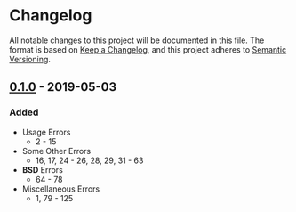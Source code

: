 <!-- markdownlint-disable MD024 MD007 -->

# Changelog #

All notable changes to this project will be documented in this file.
The format is based on [Keep a Changelog](https://keepachangelog.com/en/1.0.0/),
and this project adheres to [Semantic Versioning](https://semver.org/spec/v2.0.0.html).

## [0.1.0] - 2019-05-03 ##

### Added ###

* Usage Errors
	* 2 - 15
* Some Other Errors
	* 16, 17, 24 - 26, 28, 29, 31 - 63
* **BSD** Errors
	* 64 - 78
* Miscellaneous Errors
	* 1, 79 - 125

[0.1.0]: https://speziil.github.io/commoncodes/v/0.1.0.html
